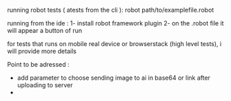 

running robot tests ( atests from the cli ): 
robot path/to/examplefile.robot

running from the ide : 
1- install robot framework plugin 
2- on the .robot file it will appear a button of run 


for tests that runs on mobile real device or browserstack (high level tests), i will provide more details 




Point to be adressed : 
- add parameter to choose sending image to ai in base64 or link after uploading to server
- 